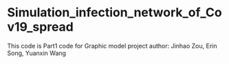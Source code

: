 # Simulation_infection_network_of_Cov19_spread
This code is Part1 code for Graphic model project
author: Jinhao Zou, Erin Song, Yuanxin Wang
